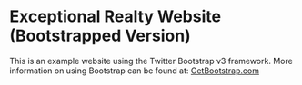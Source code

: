 # Exceptional Realty Website (Bootstrapped Version)

This is an example website using the Twitter Bootstrap v3 framework.
More information on using Bootstrap can be found at: [GetBootstrap.com](hhtp://getbootstrap.com)
